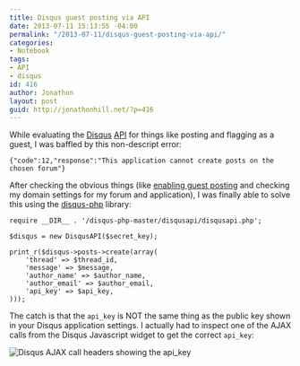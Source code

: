 ```yaml
---
title: Disqus guest posting via API
date: 2013-07-11 15:13:55 -04:00
permalink: "/2013-07-11/disqus-guest-posting-via-api/"
categories:
- Notebook
tags:
- API
- disqus
id: 416
author: Jonathon
layout: post
guid: http://jonathonhill.net/?p=416
---
```


While evaluating the <a href="http://disqus.com/" target="_blank">Disqus</a> <a href="http://disqus.com/api/docs/" target="_blank">API</a> for things like posting and flagging as a guest, I was baffled by this non-descript error:

    {"code":12,"response":"This application cannot create posts on the chosen forum"}

After checking the obvious things (like <a href="http://help.disqus.com/customer/portal/articles/832187-guest-commenting" target="_blank">enabling guest posting</a> and checking my domain settings for my forum and application), I was finally able to solve this using the [disqus-php](https://github.com/disqus/disqus-php) library:

    require __DIR__ . '/disqus-php-master/disqusapi/disqusapi.php';
    
    $disqus = new DisqusAPI($secret_key);
    
    print_r($disqus->posts->create(array(
        'thread' => $thread_id,
        'message' => $message,
        'author_name' => $author_name,
        'author_email' => $author_email,
        'api_key' => $api_key,
    )));
    

The catch is that the `api_key` is NOT the same thing as the public key shown in your Disqus application settings. I actually had to inspect one of the AJAX calls from the Disqus Javascript widget to get the correct `api_key`:

![Disqus AJAX call headers showing the api_key](http://i.stack.imgur.com/m2bif.png)
